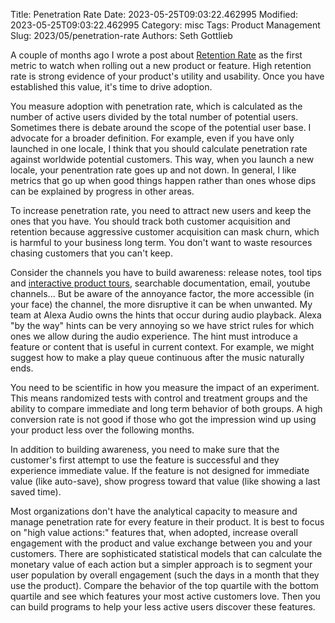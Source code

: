 Title: Penetration Rate
Date: 2023-05-25T09:03:22.462995
Modified: 2023-05-25T09:03:22.462995
Category: misc
Tags: Product Management
Slug: 2023/05/penetration-rate
Authors: Seth Gottlieb

A couple of months ago I wrote a post about [Retention Rate](/2023/02/your-first-metric-retention-rate.html) as the first metric to watch when rolling out a new product or feature. High retention rate is strong evidence of your product's utility and usability. Once you have established this value, it's time to drive adoption.

You measure adoption with penetration rate, which is calculated as the number of active users divided by the total number of potential users. Sometimes there is debate around the scope of the potential user base. I advocate for a broader definition. For example, even if you have only launched in one locale, I think that you should calculate penetration rate against worldwide potential customers. This way, when you launch a new locale, your penentration rate goes up and not down. In general, I like metrics that go up when good things happen rather than ones whose dips can be explained by progress in other areas. 

To increase penetration rate, you need to attract new users and keep the ones that you have. You should track both customer acquisition and retention because aggressive customer acquisition can mask churn, which is harmful to your business long term. You don't want to waste resources chasing customers that you can't keep. 

Consider the channels you have to build awareness: release notes, tool tips and [interactive product tours](https://userguiding.com/blog/best-product-tour-software/#), searchable documentation, email, youtube channels... But be aware of the annoyance factor, the more accessible (in your face) the channel, the more disruptive it can be when unwanted. My team at Alexa Audio owns the hints that occur during audio playback. Alexa "by the way" hints can be very annoying so we have strict rules for which ones we allow during the audio experience. The hint must introduce a feature or content that is useful in current context. For example, we might suggest how to make a play queue continuous after the music naturally ends. 

You need to be scientific in how you measure the impact of an experiment. This means randomized tests with control and treatment groups and the ability to compare immediate and long term behavior of both groups. A high conversion rate is not good if those who got the impression wind up using your product less over the following months. 

In addition to building awareness, you need to make sure that the customer's first attempt to use the feature is successful and they experience immediate value. If the feature is not designed for immediate value (like auto-save), show progress toward that value (like showing a last saved time).

Most organizations don't have the analytical capacity to measure and manage penetration rate for every feature in their product. It is best to focus on "high value actions:" features that, when adopted, increase overall engagement with the product and value exchange between you and your customers. There are sophisticated statistical models that can calculate the monetary value of each action but a simpler approach is to segment your user population by overall engagement (such the days in a month that they use the product). Compare the behavior of the top quartile with the bottom quartile and see which features your most active customers love. Then you can build programs to help your less active users discover these features. 
